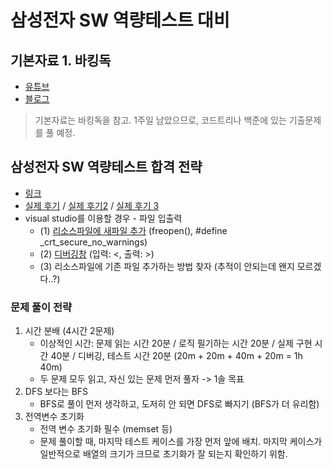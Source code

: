 # 삼성전자 SW 역량테스트 대비

## 기본자료 1. 바킹독
- [유튜브](https://youtu.be/LcOIobH7ues?si=H38RqHtxx6ggNgWI)
- [블로그](https://blog.encrypted.gg/921)

> 기본자료는 바킹독을 참고. 1주일 남았으므로, 코드트리나 백준에 있는 기출문제를 풀 예정.

## 삼성전자 SW 역량테스트 합격 전략
- [링크](https://www.codetree.ai/blog/%EC%82%BC%EC%84%B1-sw-%EC%97%AD%EB%9F%89%ED%85%8C%EC%8A%A4%ED%8A%B8-%EC%A4%80%EB%B9%84-%EC%8B%A4%EC%A0%84-%EB%AC%B8%EC%A0%9C-%ED%92%80%EC%9D%B4%EB%B6%80%ED%84%B0-%ED%95%A9%EA%B2%A9-%EC%A0%84%EB%9E%B5/)
- [실제 후기](https://flik.tistory.com/38) / [실제 후기2](https://garden1500.tistory.com/8) / [실제 후기 3](https://vivivic98.tistory.com/42)
- visual studio를 이용할 경우 - 파일 입출력
  - (1) [리소스파일에 새파일 추가](https://zoosso.tistory.com/930) (freopen(), #define _crt_secure_no_warnings)
  - (2) [디버깅창](https://zoosso.tistory.com/926) (입력: <, 출력: >)
  - (3) 리소스파일에 기존 파일 추가하는 방법 찾자 (추적이 안되는데 왠지 모르겠다..?)

### 문제 풀이 전략
1. 시간 분배 (4시간 2문제)
    - 이상적인 시간: 문제 읽는 시간 20분 / 로직 필기하는 시간 20분 / 실제 구현 시간 40분 / 디버깅, 테스트 시간 20분
      (20m + 20m + 40m + 20m = 1h 40m)
    - 두 문제 모두 읽고, 자신 있는 문제 먼저 풀자 -> 1솔 목표
2. DFS 보다는 BFS
    - BFS로 풀이 먼저 생각하고, 도저히 안 되면 DFS로 빠지기 (BFS가 더 유리함)
3. 전역변수 초기화
    - 전역 변수 초기화 필수 (memset 등)
    - 문제 풀이할 때, 마지막 테스트 케이스를 가장 먼저 앞에 배치. 마지막 케이스가 일반적으로 배열의 크기가 크므로 초기화가 잘 되는지 확인하기 위함.
